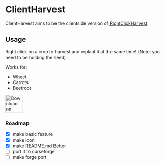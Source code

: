 # ClientHarvest

ClientHarvest aims to be the clientside version of [RightClickHarvest](https://modrinth.com/mod/rightclickharvest)

## Usage

Right click on a crop to harvest and replant it at the same time!
(Note: you need to be holding the seed)

Works for:
- Wheet
- Carrots
- Beetroot

<a href="https://modrinth.com/mod/clientharvest"><img alt="Download on Modrinth" height="56" src="https://cdn.jsdelivr.net/npm/@intergrav/devins-badges@3/assets/cozy/available/modrinth_vector.svg"></a>

### Roadmap

- [x] make basic feature 
- [x] make icon
- [x] make README.md Better
- [ ] port it to curseforge
- [ ] make forge port
